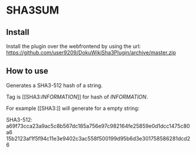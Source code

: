 SHA3SUM
=======

Install
-------

Install the plugin over the webfrontend by using the url:
https://github.com/user9209/DokuWikiSha3Plugin/archive/master.zip


How to use
----------

Generates a SHA3-512 hash of a string.

Tag is [[SHA3:_INFORMATION_]] for hash of _INFORMATION_.

For example [[SHA3:]] will generate for a empty string:

SHA3-512:
a69f73cca23a9ac5c8b567dc185a756e97c982164fe25859e0d1dcc1475c80a6
15b2123af1f5f94c11e3e9402c3ac558f500199d95b6d3e301758586281dcd26